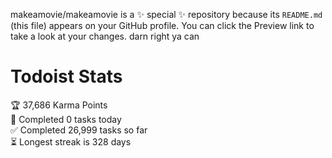 makeamovie/makeamovie is a ✨ special ✨ repository because its `README.md` (this file) appears on your GitHub profile.
You can click the Preview link to take a look at your changes. darn right ya can

# Todoist Stats

<!-- TODO-IST:START -->
🏆  37,686 Karma Points           
🌸  Completed 0 tasks today           
✅  Completed 26,999 tasks so far           
⏳  Longest streak is 328 days
<!-- TODO-IST:END -->